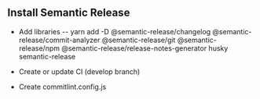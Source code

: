 ## Install Semantic Release

- Add libraries
  -- yarn add -D @semantic-release/changelog @semantic-release/commit-analyzer @semantic-release/git @semantic-release/npm @semantic-release/release-notes-generator husky semantic-release

- Create or update CI (develop branch)

- Create commitlint.config.js
